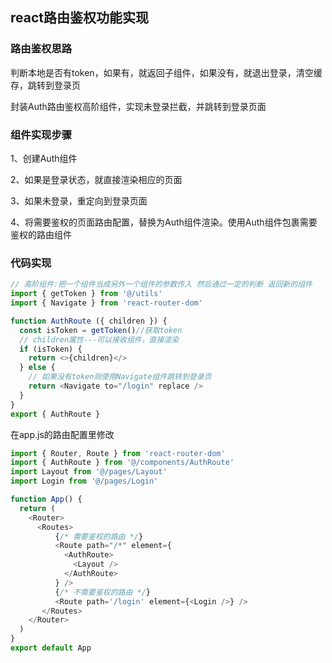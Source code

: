 ## react路由鉴权功能实现

### 路由鉴权思路

判断本地是否有token，如果有，就返回子组件，如果没有，就退出登录，清空缓存，跳转到登录页

封装Auth路由鉴权高阶组件，实现未登录拦截，并跳转到登录页面

### 组件实现步骤

1、创建Auth组件

2、如果是登录状态，就直接渲染相应的页面

3、如果未登录，重定向到登录页面

4、将需要鉴权的页面路由配置，替换为Auth组件渲染。使用Auth组件包裹需要鉴权的路由组件

### 代码实现

```js
// 高阶组件:把一个组件当成另外一个组件的参数传入 然后通过一定的判断 返回新的组件
import { getToken } from '@/utils'
import { Navigate } from 'react-router-dom'

function AuthRoute ({ children }) {
  const isToken = getToken()//获取token
  // children属性---可以接收组件，直接渲染
  if (isToken) {
    return <>{children}</>
  } else {
    // 如果没有token则使用Navigate组件跳转到登录页
    return <Navigate to="/login" replace />
  }
}
export { AuthRoute }
```

在app.js的路由配置里修改

```js
import { Router, Route } from 'react-router-dom'
import { AuthRoute } from '@/components/AuthRoute'
import Layout from '@/pages/Layout'
import Login from '@/pages/Login'

function App() {
  return (
    <Router>
      <Routes>
          {/* 需要鉴权的路由 */}
          <Route path="/*" element={
            <AuthRoute>
              <Layout />
            </AuthRoute>
          } />
          {/* 不需要鉴权的路由 */}
          <Route path='/login' element={<Login />} />
       </Routes>
    </Router>
  )
}
export default App
```